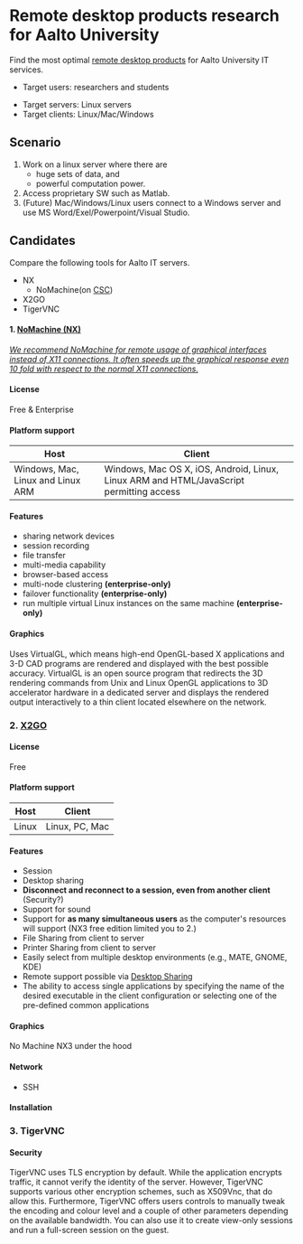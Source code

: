 # Remote desktop products research for Aalto University
Find the most optimal [remote desktop products](https://en.wikipedia.org/wiki/Comparison_of_remote_desktop_software) for Aalto University IT services.

* Target users: researchers and students
- Target servers: Linux servers
- Target clients: Linux/Mac/Windows

## Scenario
1. Work on a linux server where there are
    - huge sets of data, and
    - powerful computation power.
2. Access proprietary SW such as Matlab.
2. (Future) Mac/Windows/Linux users connect to a Windows server and use MS Word/Exel/Powerpoint/Visual Studio.

## Candidates
Compare the following tools for Aalto IT servers.
- NX
    - NoMachine(on [CSC](https://www.csc.fi/))
- X2GO
- TigerVNC

#### 1. [NoMachine (NX)](https://en.wikipedia.org/wiki/NX_technology)
[*We recommend NoMachine for remote usage of graphical interfaces instead of X11 connections. It often speeds up the graphical response even 10 fold with respect to the normal X11 connections.*](https://research.csc.fi/csc-guide-connecting-the-servers-of-csc)

#### License
Free & Enterprise

#### Platform support
| Host | Client |
| ------------- | ------------- |
| Windows, Mac, Linux and Linux ARM | Windows, Mac OS X, iOS, Android, Linux, Linux ARM and HTML/JavaScript permitting access|

#### Features
- sharing network devices
- session recording
- file transfer
- multi-media capability
- browser-based access
- multi-node clustering **(enterprise-only)**
- failover functionality **(enterprise-only)**
- run multiple virtual Linux instances on the same machine **(enterprise-only)**

#### Graphics
Uses VirtualGL, which means high-end OpenGL-based X applications and 3-D CAD programs are rendered and displayed with the best possible accuracy. VirtualGL is an open source program that redirects the 3D rendering commands from Unix and Linux OpenGL applications to 3D accelerator hardware in a dedicated server and displays the rendered output interactively to a thin client located elsewhere on the network.



### 2. [X2GO](https://wiki.x2go.org/doku.php/doc:newtox2go)

#### License
Free

#### Platform support
| Host | Client |
| ------------- | ------------- |
| Linux| Linux, PC, Mac |

#### Features
- Session
- Desktop sharing
- **Disconnect and reconnect to a session, even from another client** (Security?)
- Support for sound
- Support for **as many simultaneous users** as the computer's resources will support (NX3 free edition limited you to 2.)
- File Sharing from client to server
- Printer Sharing from client to server
- Easily select from multiple desktop environments (e.g., MATE, GNOME, KDE)
- Remote support possible via [Desktop Sharing](https://wiki.x2go.org/doku.php/doc:usage:desktop-sharing)
- The ability to access single applications by specifying the name of the desired executable in the client configuration or selecting one of the pre-defined common applications

#### Graphics
No Machine NX3 under the hood

#### Network
- SSH


#### Installation

### 3. TigerVNC

#### Security
TigerVNC uses TLS encryption by default. While the application encrypts traffic, it cannot verify the identity of the server. However, TigerVNC supports various other encryption schemes, such as X509Vnc, that do allow this.
Furthermore, TigerVNC offers users controls to manually tweak the encoding and colour level and a couple of other parameters depending on the available bandwidth. You can also use it to create view-only sessions and run a full-screen session on the guest.
